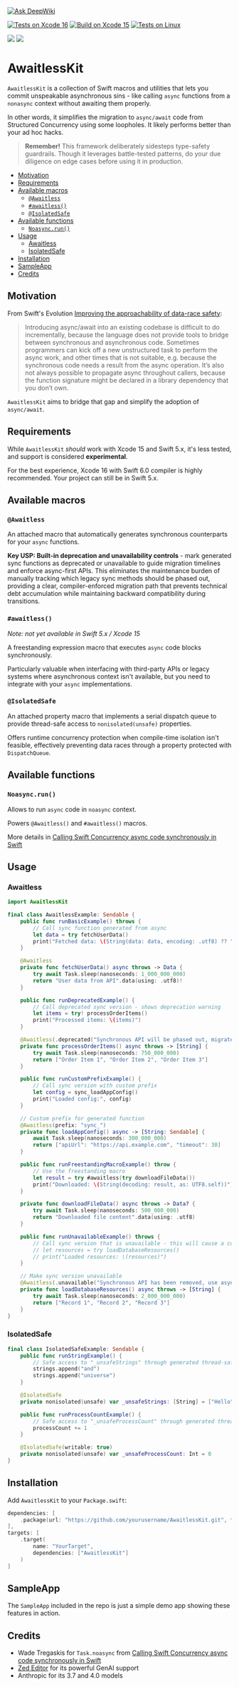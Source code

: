 [![Ask DeepWiki](https://deepwiki.com/badge.svg)](https://deepwiki.com/bonkey/AwaitlessKit)

[![Tests on Xcode 16](https://github.com/bonkey/AwaitlessKit/actions/workflows/swift_test_xcode16.yml/badge.svg)](https://github.com/bonkey/AwaitlessKit/actions/workflows/swift_test_xcode16.yml)
[![Build on Xcode 15](https://github.com/bonkey/AwaitlessKit/actions/workflows/swift_build_xcode15.yml/badge.svg)](https://github.com/bonkey/AwaitlessKit/actions/workflows/swift_build_xcode15.yml)
[![Tests on Linux](https://github.com/bonkey/AwaitlessKit/actions/workflows/swift_test_linux.yml/badge.svg)](https://github.com/bonkey/AwaitlessKit/actions/workflows/swift_test_linux.yml)

[![](https://img.shields.io/endpoint?url=https%3A%2F%2Fswiftpackageindex.com%2Fapi%2Fpackages%2Fbonkey%2FAwaitlessKit%2Fbadge%3Ftype%3Dswift-versions)](https://swiftpackageindex.com/bonkey/AwaitlessKit)
[![](https://img.shields.io/endpoint?url=https%3A%2F%2Fswiftpackageindex.com%2Fapi%2Fpackages%2Fbonkey%2FAwaitlessKit%2Fbadge%3Ftype%3Dplatforms)](https://swiftpackageindex.com/bonkey/AwaitlessKit)

# AwaitlessKit

`AwaitlessKit` is a collection of Swift macros and utilities that lets you commit unspeakable asynchronous sins - like calling `async` functions from a `nonasync` context without awaiting them properly.

In other words, it simplifies the migration to `async/await` code from Structured Concurrency using some loopholes. It likely performs better than your ad hoc hacks.

> **Remember!** This framework deliberately sidesteps type-safety guardrails. Though it leverages battle-tested patterns, do your due diligence on edge cases before using it in production.

- [Motivation](#motivation)
- [Requirements](#requirements)
- [Available macros](#available-macros)
  - [`@Awaitless`](#awaitless)
  - [`#awaitless()`](#awaitless-1)
  - [`@IsolatedSafe`](#isolatedsafe)
- [Available functions](#available-functions)
  - [`Noasync.run()`](#noasyncrun)
- [Usage](#usage)
  - [Awaitless](#awaitless-2)
  - [IsolatedSafe](#isolatedsafe-1)
- [Installation](#installation)
- [SampleApp](#sampleapp)
- [Credits](#credits)

## Motivation

From Swift's Evolution [Improving the approachability of data-race safety](https://github.com/hborla/swift-evolution/blob/approachable-concurrency-vision/visions/approachable-concurrency.md#bridging-between-synchronous-and-asynchronous-code):

> Introducing async/await into an existing codebase is difficult to do incrementally, because the language does not provide tools to bridge between synchronous and asynchronous code. Sometimes programmers can kick off a new unstructured task to perform the async work, and other times that is not suitable, e.g. because the synchronous code needs a result from the async operation. It’s also not always possible to propagate async throughout callers, because the function signature might be declared in a library dependency that you don’t own.

`AwaitlessKit` aims to bridge that gap and simplify the adoption of `async/await`.

## Requirements

While `AwaitlessKit` *should* work with Xcode 15 and Swift 5.x, it's less tested, and support is considered **experimental**.

For the best experience, Xcode 16 with Swift 6.0 compiler is highly recommended. Your project can still be in Swift 5.x.

## Available macros

### `@Awaitless`

An attached macro that automatically generates synchronous counterparts for your `async` functions.

**Key USP: Built-in deprecation and unavailability controls** - mark generated sync functions as deprecated or unavailable to guide migration timelines and enforce async-first APIs. This eliminates the maintenance burden of manually tracking which legacy sync methods should be phased out, providing a clear, compiler-enforced migration path that prevents technical debt accumulation while maintaining backward compatibility during transitions.

### `#awaitless()`

*Note: not yet available in Swift 5.x / Xcode 15*

A freestanding expression macro that executes `async` code blocks synchronously.

Particularly valuable when interfacing with third-party APIs or legacy systems where asynchronous context isn't available, but you need to integrate with your `async` implementations.

### `@IsolatedSafe`

An attached property macro that implements a serial dispatch queue to provide thread-safe access to `nonisolated(unsafe)` properties.

Offers runtime concurrency protection when compile-time isolation isn't feasible, effectively preventing data races through a property protected with `DispatchQueue`.

## Available functions

### `Noasync.run()`

Allows to run `async` code in `noasync` context.

Powers `@Awaitless()` and `#awaitless()` macros.

More details in [Calling Swift Concurrency async code synchronously in Swift](https://wadetregaskis.com/calling-swift-concurrency-async-code-synchronously-in-swift/)

## Usage

### Awaitless

```swift
import AwaitlessKit

final class AwaitlessExample: Sendable {
    public func runBasicExample() throws {
        // Call sync function generated from async
        let data = try fetchUserData()
        print("Fetched data: \(String(data: data, encoding: .utf8) ?? "")")
    }

    @Awaitless
    private func fetchUserData() async throws -> Data {
        try await Task.sleep(nanoseconds: 1_000_000_000)
        return "User data from API".data(using: .utf8)!
    }

    public func runDeprecatedExample() {
        // Call deprecated sync version - shows deprecation warning
        let items = try! processOrderItems()
        print("Processed items: \(items)")
    }

    @Awaitless(.deprecated("Synchronous API will be phased out, migrate to async version"))
    private func processOrderItems() async throws -> [String] {
        try await Task.sleep(nanoseconds: 750_000_000)
        return ["Order Item 1", "Order Item 2", "Order Item 3"]
    }

    public func runCustomPrefixExample() {
        // Call sync version with custom prefix
        let config = sync_loadAppConfig()
        print("Loaded config:", config)
    }

    // Custom prefix for generated function
    @Awaitless(prefix: "sync_")
    private func loadAppConfig() async -> [String: Sendable] {
        await Task.sleep(nanoseconds: 300_000_000)
        return ["apiUrl": "https://api.example.com", "timeout": 30]
    }

    public func runFreestandingMacroExample() throw {
        // Use the freestanding macro
        let result = try #awaitless(try downloadFileData())
        print("Downloaded: \(String(decoding: result, as: UTF8.self))")
    }

    private func downloadFileData() async throws -> Data? {
        try await Task.sleep(nanoseconds: 500_000_000)
        return "Downloaded file content".data(using: .utf8)
    }

    public func runUnavailableExample() throws {
        // Call sync version that is unavailable - this will cause a compile error
        // let resources = try loadDatabaseResources()
        // print("Loaded resources: \(resources)")
    }

    // Make sync version unavailable
    @Awaitless(.unavailable("Synchronous API has been removed, use async version"))
    private func loadDatabaseResources() async throws -> [String] {
        try await Task.sleep(nanoseconds: 2_000_000_000)
        return ["Record 1", "Record 2", "Record 3"]
    }
}
```

### IsolatedSafe

```swift
final class IsolatedSafeExample: Sendable {
    public func runStringExample() {
        // Safe access to "_unsafeStrings" through generated thread-safe "string" property
        strings.append("and")
        strings.append("universe")
    }

    @IsolatedSafe
    private nonisolated(unsafe) var _unsafeStrings: [String] = ["Hello", "World"]

    public func runProcessCountExample() {
        // Safe access to "_unsafeProcessCount" through generated thread-safe "processCount" property
        processCount += 1
    }

    @IsolatedSafe(writable: true)
    private nonisolated(unsafe) var _unsafeProcessCount: Int = 0
}
```

## Installation

Add `AwaitlessKit` to your `Package.swift`:

```swift
dependencies: [
    .package(url: "https://github.com/yourusername/AwaitlessKit.git", from: "6.0.0")
],
targets: [
    .target(
        name: "YourTarget",
        dependencies: ["AwaitlessKit"]
    )
]
```

## SampleApp

The `SampleApp` included in the repo is just a simple demo app showing these features in action.

## Credits

- Wade Tregaskis for `Task.noasync` from [Calling Swift Concurrency async code synchronously in Swift](https://wadetregaskis.com/calling-swift-concurrency-async-code-synchronously-in-swift/)
- [Zed Editor](https://zed.dev) for its powerful GenAI support
- Anthropic for its 3.7 and 4.0 models
